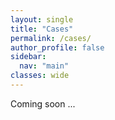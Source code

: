 ```yaml
---
layout: single
title: "Cases"
permalink: /cases/
author_profile: false
sidebar:
  nav: "main"
classes: wide
---
```


Coming soon ...
<!-- {% for post in site.publications reversed %}
  {% include archive-single.html %}
{% endfor %} -->
